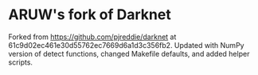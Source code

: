 # ARUW's fork of Darknet

Forked from https://github.com/pjreddie/darknet at 61c9d02ec461e30d55762ec7669d6a1d3c356fb2. Updated with NumPy version of detect functions, changed Makefile defaults, and added helper scripts.